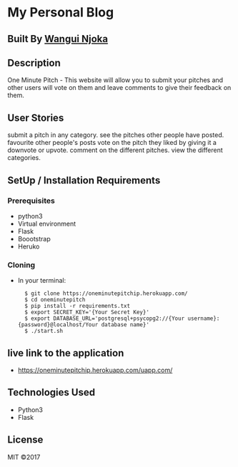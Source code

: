 # My Personal Blog

## Built By [Wangui Njoka](https://github.com/wanguinjoka/)

## Description
One Minute Pitch - This website will allow you to submit your pitches and other users will vote on them and leave comments to give their feedback on them.
## User Stories
submit a pitch in any category.
see the pitches other people have posted.
favourite other people's posts
vote on the pitch they liked by giving it a downvote or upvote.
comment on the different pitches.
view the different categories.


## SetUp / Installation Requirements
### Prerequisites
* python3
* Virtual environment
* Flask
* Boootstrap
* Heruko

### Cloning
* In your terminal:

        $ git clone https://oneminutepitchip.herokuapp.com/
        $ cd oneminutepitch
        $ pip install -r requirements.txt
        $ export SECRET_KEY='{Your Secret Key}'
        $ export DATABASE_URL='postgresql+psycopg2://{Your username}:{password}@localhost/Your database name}'
        $ ./start.sh

## live link to the application
* https://oneminutepitchip.herokuapp.com/uapp.com/

## Technologies Used
* Python3
* Flask

## License
MIT &copy;2017
